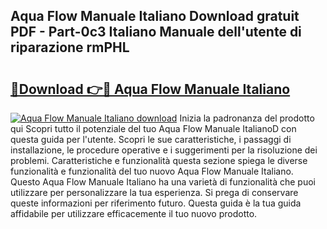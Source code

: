 ## Aqua Flow Manuale Italiano Download gratuit PDF - Part-0c3 Italiano Manuale dell'utente di riparazione rmPHL

# <h2><a href="http://dfeazbc.blite.top/?on=Aqua+Flow+Manuale+Italiano">🔗Download 👉🔴 Aqua Flow Manuale Italiano</a></h2>

[![Aqua Flow Manuale Italiano download](https://i.imgur.com/lujVjoI.png)](http://dfeazbc.blite.top/?on=Aqua+Flow+Manuale+Italiano)
Inizia la padronanza del prodotto qui Scopri tutto il potenziale del tuo Aqua Flow Manuale ItalianoD con questa guida per l'utente. Scopri le sue caratteristiche, i passaggi di installazione, le procedure operative e i suggerimenti per la risoluzione dei problemi. Caratteristiche e funzionalità questa sezione spiega le diverse funzionalità e funzionalità del tuo nuovo Aqua Flow Manuale Italiano. Questo Aqua Flow Manuale Italiano ha una varietà di funzionalità che puoi utilizzare per personalizzare la tua esperienza. Si prega di conservare queste informazioni per riferimento futuro. Questa guida è la tua guida affidabile per utilizzare efficacemente il tuo nuovo prodotto.
